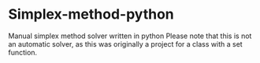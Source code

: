 # Simplex-method-python
Manual simplex method solver written in python
Please note that this is not an automatic solver, as this was originally a project for a class with a set function.
